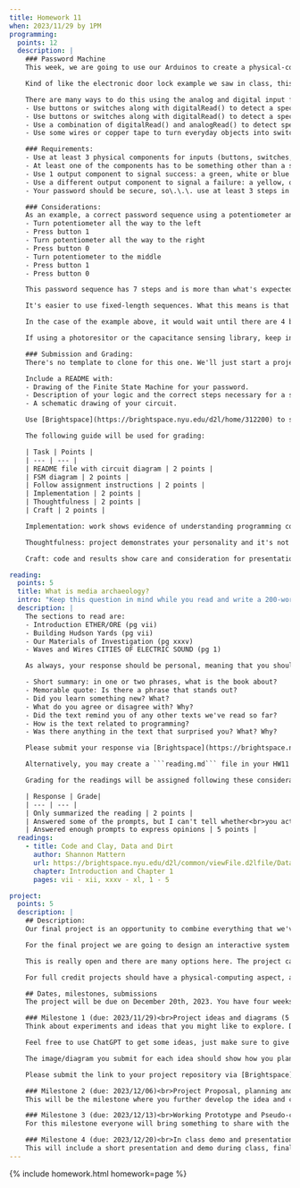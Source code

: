 ```yaml
---
title: Homework 11
when: 2023/11/29 by 1PM
programming:
  points: 12
  description: |
    ### Password Machine
    This week, we are going to use our Arduinos to create a physical-computing password machine.

    Kind of like the electronic door lock example we saw in class, this will be a machine that keeps track of user inputs and signals *success* if a correct pre-determined sequence of inputs is entered, or *failure* if an incorrect sequence of inputs is entered.

    There are many ways to do this using the analog and digital input functions from the Arduino:
    - Use buttons or switches along with digitalRead() to detect a specific sequence of button presses
    - Use buttons or switches along with digitalRead() to detect a specific combination of buttons that have to be pressed at the same time
    - Use a combination of digitalRead() and analogRead() to detect specific combinations or sequences of buttons presses and potentiometer positions
    - Use some wires or copper tape to turn everyday objects into switches

    ### Requirements:
    - Use at least 3 physical components for inputs (buttons, switches, potentiometers, [photoresistors](https://www.youtube.com/watch?v=51HegLbAMdk), [bananas](https://www.youtube.com/watch?v=0Yc57n5Btak))
    - At least one of the components has to be something other than a switch or button
    - Use 1 output component to signal success: a green, white or blue LED, for example
    - Use a different output component to signal a failure: a yellow, orange or red LED, for example
    - Your password should be secure, so\.\.\. use at least 3 steps in your sequence

    ### Considerations:
    As an example, a correct password sequence using a potentiometer and 2 buttons could be:
    - Turn potentiometer all the way to the left
    - Press button 1
    - Turn potentiometer all the way to the right
    - Press button 0
    - Turn potentiometer to the middle
    - Press button 1
    - Press button 0

    This password sequence has 7 steps and is more than what's expected for this assignment.

    It's easier to use fixed-length sequences. What this means is that the system only reports if a sequence is correct after a fixed number of steps has been taken, then it reports success or failure and resets.

    In the case of the example above, it would wait until there are 4 button presses and only then turn on either a red or green light.

    If using a photoresitor or the capacitance sensing library, keep in mind that it's really hard to program these to work over long periods of time and under any and all conditions. Changes in the room lighting will affect how a photoresistor works. We just have to make sure we calibrate them right before making the video.

    ### Submission and Grading:
    There's no template to clone for this one. We'll just start a project named HW11 through the Arduino IDE and then push its folder to our GitHub account (like in this [video](https://www.youtube.com/watch?v=VuhrHrkvV0E)).

    Include a README with:
    - Drawing of the Finite State Machine for your password.
    - Description of your logic and the correct steps necessary for a successful sequence.
    - A schematic drawing of your circuit.

    Use [Brightspace](https://brightspace.nyu.edu/d2l/home/312200) to submit a link to your repository and a video of your project working. The video should show a correct sequence of steps and an incorrect sequence. You can upload the file to Brightspace or host it somewhere else and submit a link.

    The following guide will be used for grading:

    | Task | Points |
    | --- | --- |
    | README file with circuit diagram | 2 points |
    | FSM diagram | 2 points |
    | Follow assignment instructions | 2 points |
    | Implementation | 2 points |
    | Thoughtfulness | 2 points |
    | Craft | 2 points |

    Implementation: work shows evidence of understanding programming concepts and you are fully using them to express your ideas.

    Thoughtfulness: project demonstrates your personality and it's not a straightforward re-implementation of someone else's idea.

    Craft: code and results show care and consideration for presentation and professionalism, and work doesn't look like it was rushed.

reading:
  points: 5
  title: What is media archaeology?
  intro: "Keep this question in mind while you read and write a 200-word response to the following:"
  description: |
    The sections to read are:
    - Introduction ETHER/ORE (pg vii)
    - Building Hudson Yards (pg vii)
    - Our Materials of Investigation (pg xxxv)
    - Waves and Wires CITIES OF ELECTRIC SOUND (pg 1)

    As always, your response should be personal, meaning that you should be expressing your views and opinions about the text and not just summarizing it. You can use the following rubric to guide your response:

    - Short summary: in one or two phrases, what is the book about?
    - Memorable quote: Is there a phrase that stands out?
    - Did you learn something new? What?
    - What do you agree or disagree with? Why?
    - Did the text remind you of any other texts we've read so far?
    - How is the text related to programming?
    - Was there anything in the text that surprised you? What? Why?

    Please submit your response via [Brightspace](https://brightspace.nyu.edu/d2l/home/312200).

    Alternatively, you may create a ```reading.md``` file in your HW11 repo and write your response in markdown. Just make sure to submit a link to the file using [Brightspace](https://brightspace.nyu.edu/d2l/home/312200).

    Grading for the readings will be assigned following these considerations:

    | Response | Grade|
    | --- | --- |
    | Only summarized the reading | 2 points |
    | Answered some of the prompts, but I can't tell whether<br>you actually read the text, or what you thought | 3 points |
    | Answered enough prompts to express opinions | 5 points |
  readings:
    - title: Code and Clay, Data and Dirt
      author: Shannon Mattern
      url: https://brightspace.nyu.edu/d2l/common/viewFile.d2lfile/Database/MjA3MjAzMTY/mattern_code-clay-data-dirt.pdf?ou=312200
      chapter: Introduction and Chapter 1
      pages: vii - xii, xxxv - xl, 1 - 5

project:
  points: 5
  description: |
    ## Description:
    Our final project is an opportunity to combine everything that we've learned so far to create a piece of work that showcases not only our technical knowledge, but also our design skills, and ability to think critically while making connections between our readings and our practice.

    For the final project we are going to design an interactive system of our choice.

    This is really open and there are many options here. The project can be an artistic piece, a video-game, something more narrative and media based, or even a prototype for a product. It just has to be interactive.

    For full credit projects should have a physical-computing aspect, and an audio or visual aspect, so this means using both an Arduino for input or output, together with a p5js sketch. Projects also have to have custom functions, arrays, objects or classes, ```for()``` loops and ```if()``` statements, and demonstrate forethought and planning. At the same time, we're expected to go beyond the basic concepts of programming, so use of external libraries is extremely encouraged.

    ## Dates, milestones, submissions
    The project will be due on December 20th, 2023. You have four weeks to work on it, but there are weekly milestones that have to be submitted for grading. You should not wait until the last week to start programming. You should start programming and experimenting with ideas as soon as you have an idea that you are happy with.

    ### Milestone 1 (due: 2023/11/29)<br>Project ideas and diagrams (5 points)
    Think about experiments and ideas that you might like to explore. Draw and sketch some possibilities on paper/tablet. Start a repository and write about your ideas on a ```README.md``` file. You should submit at least 3 ideas. The ideas don't have to be detailed. Just a paragraph and an image/diagram for each. We'll go over these together and pick one that is balanced in terms of being feasible, engaging and challenging.

    Feel free to use ChatGPT to get some ideas, just make sure to give it credit in your writeup.

    The image/diagram you submit for each idea should show how you plan to split your project between the Arduino and p5js. Which will handle inputs? Outputs? These don't have to be exclusive: you can have inputs and outputs on both parts of your system.

    Please submit the link to your project repository via [Brightspace](https://brightspace.nyu.edu/d2l/home/312200).

    ### Milestone 2 (due: 2023/12/06)<br>Project Proposal, planning and organizing (10 points)
    This will be the milestone where you further develop the idea and create a plan for its development.

    ### Milestone 3 (due: 2023/12/13)<br>Working Prototype and Pseudo-code (10 points)
    For this milestone everyone will bring something to share with the class.

    ### Milestone 4 (due: 2023/12/20)<br>In class demo and presentation (30 points)
    This will include a short presentation and demo during class, final code review and a final writeup.
---
```

{% include homework.html homework=page %}

